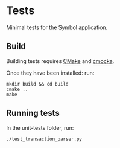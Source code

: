 # Tests

Minimal tests for the Symbol application.

## Build

Building tests requires [CMake](https://cmake.org/) and [cmocka](https://cmocka.org/).

Once they have been installed: run:

```shell
mkdir build && cd build
cmake ..
make
```

## Running tests

In the unit-tests folder, run:

```shell
./test_transaction_parser.py
```
